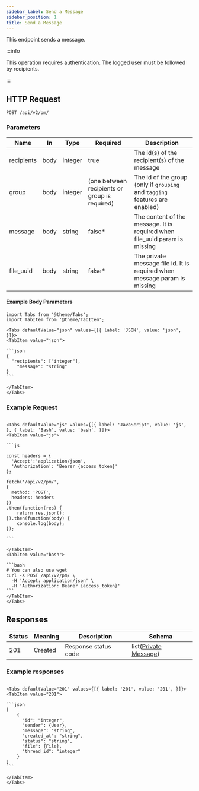 ```yaml
---
sidebar_label: Send a Message
sidebar_position: 1
title: Send a Message
---
```


This endpoint sends a message.


:::info

This operation requires authentication. The logged user must be followed by recipients.

:::

## HTTP Request

`POST /api/v2/pm/`

### Parameters

| Name       | In   | Type    | Required                                      | Description                                                                 |
|------------|------|---------|-----------------------------------------------|-----------------------------------------------------------------------------|
| recipients | body | integer | true                                          | The id(s) of the recipient(s) of the message                                |
| group      | body | integer | (one between recipients or group is required) | The id of the group (only if `grouping` and `tagging` features are enabled) |
| message    | body | string  | false*                                        | The content of the message. It is required when file_uuid param is missing  |
| file_uuid  | body | string  | false*                                        | The private message file id. It is required when message param is missing   |

#### Example Body Parameters

````mdx-code-block
import Tabs from '@theme/Tabs';
import TabItem from '@theme/TabItem';

<Tabs defaultValue="json" values={[{ label: 'JSON', value: 'json', }]}>
<TabItem value="json">

```json
{
  "recipients": ["integer"],
	"message": "string"
}
```

</TabItem>
</Tabs>
````

### Example Request

````mdx-code-block

<Tabs defaultValue="js" values={[{ label: 'JavaScript', value: 'js', }, { label: 'Bash', value: 'bash', }]}>
<TabItem value="js">

```js

const headers = {
  'Accept':'application/json',
  'Authorization': 'Bearer {access_token}'
};

fetch('/api/v2/pm/',
{
  method: 'POST',
  headers: headers
})
.then(function(res) {
    return res.json();
}).then(function(body) {
    console.log(body);
});

```

</TabItem>
<TabItem value="bash">

```bash
# You can also use wget
curl -X POST /api/v2/pm/ \
  -H 'Accept: application/json' \
  -H 'Authorization: Bearer {access_token}'
```
</TabItem>
</Tabs>
````

## Responses

|Status|Meaning|Description| Schema                                                                 |
|---|---|---|------------------------------------------------------------------------|
|201|[Created](https://tools.ietf.org/html/rfc7231#section-6.3.2)|Response status code| list([Private Message](/docs/apireference/v2/schemas/private_message)) |

### Example responses


````mdx-code-block

<Tabs defaultValue="201" values={[{ label: '201', value: '201', }]}>
<TabItem value="201">

```json
[
    {
      "id": "integer",
      "sender": {User},
      "message": "string",
      "created_at": "string",
      "status": "string",
      "file": {File},
      "thread_id": "integer"
    }
]
```

</TabItem>
</Tabs>
````




